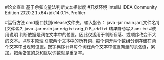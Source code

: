 #论文查重
基于余弦向量法判断文本相似度
#开发环境
IntelliJ IDEA Community Edition 2020.2.1 x64+jdk14.0.1+JProfiler

#运行方法
cmd窗口找到release文件夹，输入指令：
java -jar main.jar [文件名1] [文件名2]
java -jar main.jar orig.txt orig_0.8_add.txt
结果自动写入ans.txt
#使用说明
判断依据是词在文本中的位置。因此仅适用于判断段落、或顺序改变不大的文本。
#基本原理
获取两个文本中的所有词，每个词开两个数组分别存储在两个文本中出现的位置。按字典序计算每个词在两个文本中位置向量的余弦值，累加。把余弦值的总和除以词数就是重复率。